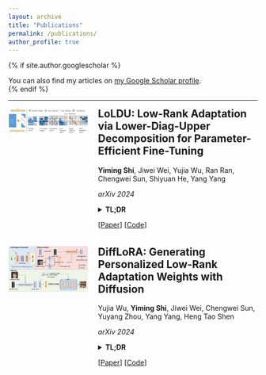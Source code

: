 ```yaml
---
layout: archive
title: "Publications"
permalink: /publications/
author_profile: true
---
```


{% if site.author.googlescholar %}
  <div class="wordwrap">You can also find my articles on <a href="{{site.author.googlescholar}}">my Google Scholar profile</a>.</div>
{% endif %}

---

<!-- ## Publications-->

<div style="display: flex; align-items: flex-start; margin-bottom: 20px;">
  <div style="flex: 1; max-width: 300px; margin-right: 20px;">
    <img src="https://raw.githubusercontent.com/SKDDJ/picgoimgbed/main/202410181214510.jpg" alt="LoLDU Image Grid" style="width: 100%;">
  </div>
  <div style="flex: 2;">
    <h2 style="margin-top: 0;">LoLDU: Low-Rank Adaptation via Lower-Diag-Upper Decomposition for Parameter-Efficient Fine-Tuning</h2>
    <p><strong>Yiming Shi</strong>, Jiwei Wei, Yujia Wu, Ran Ran, Chengwei Sun, Shiyuan He, Yang Yang</p>
    <p><em>arXiv 2024</em></p>
    <div class="tldr-section">
      <details>
        <summary><strong>TL;DR</strong></summary>
        <div class="tldr-content">
          LoLDU introduces a novel Parameter-Efficient Fine-Tuning (PEFT) method that reduces trainable parameters by 2600 times compared to traditional methods, using Lower-Diag-Upper Decomposition for faster convergence and orthogonality, while maintaining performance across various datasets and models.
        </div>
      </details>
    </div>
    <p>[<a href="https://arxiv.org/abs/2410.13618">Paper</a>] [<a href="https://github.com/SKDDJ/LoLDU">Code</a>]</p>
  </div>
</div>

<div style="display: flex; align-items: flex-start; margin-bottom: 20px;">
  <div style="flex: 1; max-width: 300px; margin-right: 20px;">
    <img src="https://raw.githubusercontent.com/SKDDJ/picgoimgbed/main/202409041312737.png" alt="DiffLoRA Image Grid" style="width: 100%;">
  </div>
  <div style="flex: 2;">
    <h2 style="margin-top: 0;">DiffLoRA: Generating Personalized Low-Rank Adaptation Weights with Diffusion</h2>
    <p>Yujia Wu, <strong>Yiming Shi</strong>, Jiwei Wei, Chengwei Sun, Yuyang Zhou, Yang Yang, Heng Tao Shen</p>
    <p><em>arXiv 2024</em></p>
    <div class="tldr-section">
      <details>
        <summary><strong>TL;DR</strong></summary>
        <div class="tldr-content">
          DiffLoRA leverages diffusion models to predict personalized low-rank adaptation weights, achieving efficient and identity-fidelity text-to-image generation without further training, by integrating these weights into the model during inference.
        </div>
      </details>
    </div>
    <p>[<a href="https://arxiv.org/pdf/2408.06740">Paper</a>] [<a href="https://github.com/SKDDJ/DiffLoRA_datasets">Code</a>]</p>
  </div>
</div>


<!-- {% include base_path %} -->

<!-- {% for post in site.publications reversed %}
  {% include archive-single.html %}
{% endfor %} -->
